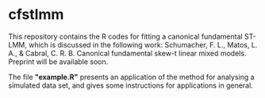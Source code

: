 # cfstlmm

This repository contains the R codes for fitting a canonical fundamental ST-LMM, which is discussed in the following work:
Schumacher, F. L., Matos, L. A., & Cabral, C. R. B. Canonical fundamental skew-t linear mixed models. Preprint will be available soon.

The file **"example.R"** presents an application of the method for analysing a simulated data set, and gives some instructions for applications in general.
